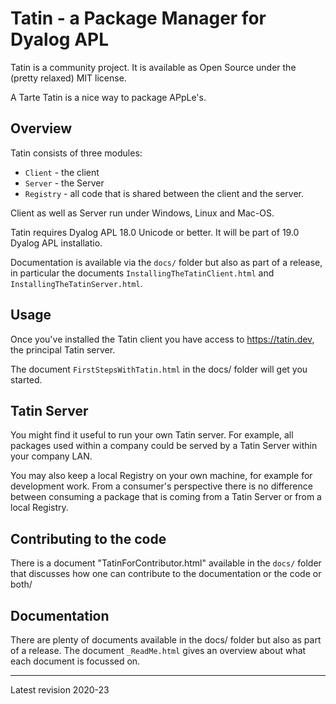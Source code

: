 # Tatin - a Package Manager for Dyalog APL

Tatin is a community project. It is available as Open Source under the (pretty relaxed) MIT license.

A Tarte Tatin is a nice way to package APpLe's.

## Overview

Tatin consists of three modules:

* `Client` - the client
* `Server` - the Server
* `Registry` - all code that is shared between the client and the server.

Client as well as Server run under Windows, Linux and Mac-OS.

Tatin requires Dyalog APL 18.0 Unicode or better. It will be part of 19.0 Dyalog APL installatio.

Documentation is available via the `docs/` folder but also as part of a release, in particular the documents `InstallingTheTatinClient.html` and `InstallingTheTatinServer.html`.

## Usage

Once you've installed the Tatin client you have access to <https://tatin.dev>, the principal Tatin server.

The document `FirstStepsWithTatin.html` in the docs/ folder will get you started.

## Tatin Server 

You might find it useful to run your own Tatin server. For example, all packages used within a company could be served by a Tatin Server within your company LAN.

You may also keep a local Registry on your own machine, for example for development work. From a consumer's perspective there is no difference between consuming a package that is coming from a Tatin Server or from a local Registry.



## Contributing to the code 

There is a document "TatinForContributor.html" available in the `docs/` folder that discusses how one can contribute to the documentation or the code or both/

## Documentation

There are plenty of documents available in the docs/ folder but also as part of a release. The document `_ReadMe.html` gives an overview about what each document is focussed on.

-----

Latest revision 2020-23
